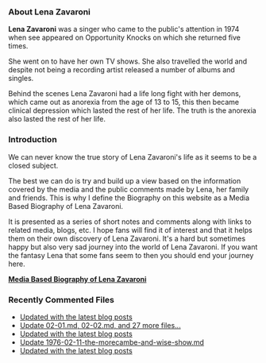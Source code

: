 ### About Lena Zavaroni

<p><strong>Lena Zavaroni</strong> was a singer who came to the public's attention in 1974 when see appeared on Opportunity Knocks on which she returned five times.</p>

<p>She went on to have her own TV shows. She also travelled the world and despite not being a recording artist released a number of albums and singles.</p>

<p>Behind the scenes Lena Zavaroni had a life long fight with her demons, which came out as anorexia from the age of 13 to 15, this then became clinical depression which lasted the rest of her life. The truth is the anorexia also lasted the rest of her life.</p>

### Introduction

<p>We can never know the true story of Lena Zavaroni's life as it seems to be a closed subject.</p>

<p>The best we can do is try and build up a view based on the information covered by the media and the public comments made by Lena, her family and friends. This is why I define the Biography on this website as a Media Based Biography of Lena Zavaroni.</p>

<p>It is presented as a series of short notes and comments along with links to related media, blogs, etc. I hope fans will find it of interest and that it helps them on their own discovery of Lena Zavaroni. It's a hard but sometimes happy but also very sad journey into the world of Lena Zavaroni. If you want the fantasy Lena that some fans seem to then you should end your journey here.</p>

<a href="https://fanzoflenazavaroni.github.io/biography/lena-zavaroni/"><strong>Media Based Biography of Lena Zavaroni</strong></a>

### Recently Commented Files

<!-- BLOG-POST-LIST:START -->
- [Updated with the latest blog posts](https://github.com/FanzOfLenaZavaroni/fanzoflenazavaroni.github.io/commit/99824952f00c0a3a8ec6baebd1c16d0d2fa53fbb)
- [Update 02-01.md, 02-02.md, and 27 more files...](https://github.com/FanzOfLenaZavaroni/fanzoflenazavaroni.github.io/commit/584e0730c18fd7326322417a615b8f7b9843f633)
- [Updated with the latest blog posts](https://github.com/FanzOfLenaZavaroni/fanzoflenazavaroni.github.io/commit/9a07776ba139bc4b3e2c94aee669deaa5dbb10d7)
- [Update 1976-02-11-the-morecambe-and-wise-show.md](https://github.com/FanzOfLenaZavaroni/fanzoflenazavaroni.github.io/commit/52f44ddc3cedec35a0b9f4dd541d1be18f464988)
- [Updated with the latest blog posts](https://github.com/FanzOfLenaZavaroni/fanzoflenazavaroni.github.io/commit/cf2d1958c48ae3b7356986a605bc227e285f27a0)
<!-- BLOG-POST-LIST:END -->
